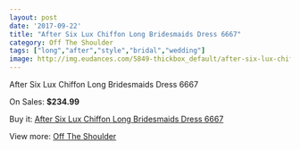 ```yaml
---
layout: post
date: '2017-09-22'
title: "After Six Lux Chiffon Long Bridesmaids Dress 6667"
category: Off The Shoulder
tags: ["long","after","style","bridal","wedding"]
image: http://img.eudances.com/5849-thickbox_default/after-six-lux-chiffon-long-bridesmaids-dress-6667.jpg
---
```

After Six Lux Chiffon Long Bridesmaids Dress 6667

On Sales: **$234.99**
<a href="https://www.eudances.com/en/off-the-shoulder/2056-after-six-lux-chiffon-long-bridesmaids-dress-6667.html"><amp-img layout="responsive" width="600" height="600" src="//img.eudances.com/5849-thickbox_default/after-six-lux-chiffon-long-bridesmaids-dress-6667.jpg" alt="After Six Lux Chiffon Long Bridesmaids Dress 6667 0" /></a>
<a href="https://www.eudances.com/en/off-the-shoulder/2056-after-six-lux-chiffon-long-bridesmaids-dress-6667.html"><amp-img layout="responsive" width="600" height="600" src="//img.eudances.com/5850-thickbox_default/after-six-lux-chiffon-long-bridesmaids-dress-6667.jpg" alt="After Six Lux Chiffon Long Bridesmaids Dress 6667 1" /></a>

Buy it: [After Six Lux Chiffon Long Bridesmaids Dress 6667](https://www.eudances.com/en/off-the-shoulder/2056-after-six-lux-chiffon-long-bridesmaids-dress-6667.html "After Six Lux Chiffon Long Bridesmaids Dress 6667")

View more: [Off The Shoulder](https://www.eudances.com/en/22-off-the-shoulder "Off The Shoulder")